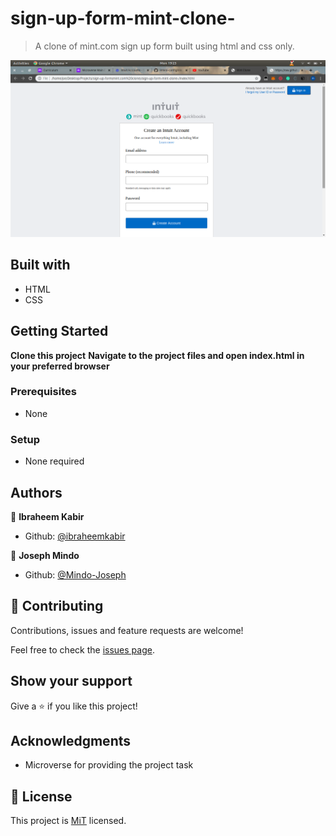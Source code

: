 # sign-up-form-mint-clone-
> A clone of mint.com sign up form built using html and css only.

![screenshot](./img/screenshot.png)

## Built with
- HTML
- CSS

## Getting Started
**Clone this project**
**Navigate to the project files and open index.html in your preferred browser**

### Prerequisites
- None 

### Setup
- None required

## Authors

👤 **Ibraheem Kabir**

- Github: [@ibraheemkabir](https://github.com/ibraheemkabir)

👤 **Joseph Mindo**

- Github: [@Mindo-Joseph](https://github.com/Mindo-Joseph)


## 🤝 Contributing

Contributions, issues and feature requests are welcome!

Feel free to check the [issues page](issues/).

## Show your support

Give a ⭐️ if you like this project!

## Acknowledgments

- Microverse for providing the project task

## 📝 License

This project is [MiT](lic.url) licensed.

